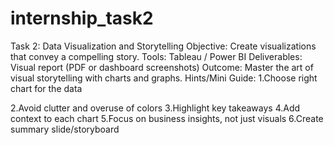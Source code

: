 # internship_task2

Task 2: Data Visualization and Storytelling
Objective: Create visualizations that convey a compelling story.
Tools: Tableau / Power BI
Deliverables: Visual report (PDF or dashboard screenshots)
Outcome: Master the art of visual storytelling with charts and graphs.
Hints/Mini Guide:
1.Choose right chart for the data
   
2.Avoid clutter and overuse of colors
3.Highlight key takeaways
4.Add context to each chart
5.Focus on business insights, not just visuals
6.Create summary slide/storyboard
